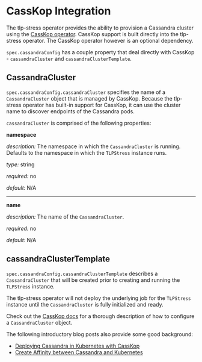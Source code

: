 # CassKop Integration
The tlp-stress operator provides the ability to provision a Cassandra cluster using the [CassKop operator](./casskop.md). CassKop support is built directly into the tlp-stress operator. The CassKop operator however is an optional dependency.

`spec.cassandraConfig` has a couple property that deal directly with CassKop - `cassandraCluster` and `cassandraClusterTemplate`.

## CassandraCluster
`spec.cassandraConfig.cassandraCluster` specifies the name of a `CassandraCluster` object that is managed by CassKop. Because the tlp-stress operator has built-in support for CassKop, it can use the cluster name to discover endpoints of the Cassandra pods.

`cassandraCluster` is comprised of the following properties:

**namespace**

*description:* The namespace in which the `CassandraCluster` is running. Defaults to the namespace in which the `TLPStress` instance runs.

*type:* string

*required:* no

*default:* N/A

***

**name**

*description:* The name of the `CassandraCluster`.

*required:* no

*default:* N/A

## cassandraClusterTemplate
`spec.cassandraConfig.cassandraClusterTemplate` describes a `CassandraCluster` that will be created prior to creating and running the `TLPStress` instance.

The tlp-stress operator will not deploy the underlying job for the `TLPStress` instance until the `CassandraCluster` is fully initialized and ready.

Check out the [CassKop docs](https://github.com/Orange-OpenSource/cassandra-k8s-operator/blob/master/documentation/description.md) for a thorough description of how to configure a `CassandraCluster` object.

The following introductory blog posts also provide some good background:

* [Deploying Cassandra in Kubernetes with CassKop](https://medium.com/@john.sanda/deploying-cassandra-in-kubernetes-with-casskop-1f721586825b)
* [Create Affinity between Cassandra and Kubernetes](https://medium.com/@john.sanda/create-affinity-between-cassandra-and-kubernetes-5b2f72d23293)
